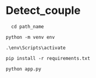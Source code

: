 # Detect_couple

 	  cd path_name

    python -m venv env

    .\env\Scripts\activate

    pip install -r requirements.txt

    python app.py
